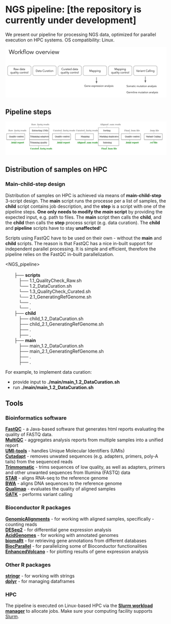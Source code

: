 # NGS pipeline: [the repository is currently under development]
We present our pipeline for processing NGS data, optimized for parallel execution on HPC systems. OS compatibility: Linux. 

![](https://github.com/madinajapakhova/NGS_pipeline/blob/master/workflow_overview.png)  

## Pipeline steps    
![](https://github.com/madinajapakhova/NGS_pipeline/blob/master/pipeline_processes.png)   

## Distribution of samples on HPC   

### Main-child-step design    
Distribution of samples on HPC is achieved via means of **main-child-step** 3-script design. The **main** script runs the processe per a list of samples, the **child** script contains job description, and the **step** is a script with one of the pipeline steps. **One only needs to modify the *main* script** by providing the expected input, e.g. path to files.  The **main** script then calls the **child**, and the **child** then calls the **step** process script (e.g. data curation). The **child** and **pipeline** scripts have to stay **unaffected**!   

Scripts using FastQC have to be used on their own - without the **main** and **child** scripts. The reason is that FastQC has a nice in-built support for independent parallel processing. It is simple and efficient, therefore the pipeline relies on the FastQC in-built parallelization. 

<NGS_pipeline>         
&emsp;<runfolder>            
&emsp;&emsp;├── **scripts**                        
&emsp;&emsp;&emsp;├── 1.1_QualityCheck_Raw.sh            
&emsp;&emsp;&emsp;└── 1.2_DataCuration.sh              
&emsp;&emsp;&emsp;└── 1.3_QualityCheck_Curated.sh               
&emsp;&emsp;&emsp;└── 2.1_GeneratingRefGenome.sh               
&emsp;&emsp;&emsp;└── .           
&emsp;&emsp;&emsp;└── .          
&emsp;&emsp;├── **child**                   
&emsp;&emsp;&emsp;├── child_1.2_DataCuration.sh          
&emsp;&emsp;&emsp;├── child_2.1_GeneratingRefGenome.sh           
&emsp;&emsp;&emsp;├── .          
&emsp;&emsp;&emsp;├── .          
&emsp;&emsp;├── **main**    
&emsp;&emsp;&emsp;├── main_1.2_DataCuration.sh           
&emsp;&emsp;&emsp;├── main_2.1_GeneratingRefGenome.sh        
&emsp;&emsp;&emsp;├── .        
&emsp;&emsp;&emsp;├── .         

For example, to implement data curation:           
  - provide input to **./main/main_1.2_DataCuration.sh**          
  - run **./main/main_1.2_DataCuration.sh**      
        
## Tools 
### Bioinformatics software    
[**FastQC**](https://www.bioinformatics.babraham.ac.uk/projects/fastqc/) - a Java-based software that generates html reports evaluating the quality of FASTQ data.        
[**MultiQC**](https://multiqc.info/) - aggregates analysis reports from multiple samples into a unified report       
[**UMI-tools**](https://umi-tools.readthedocs.io/en/latest/) - handles Unique Molecular Identifiers (UMIs)               
[**Cutadapt**](https://cutadapt.readthedocs.io/en/stable/) - removes unwated sequences (e.g. adapters, primers, poly-A tails) from the sequenced reads            
[**Trimmomatic**](http://www.usadellab.org/cms/uploads/supplementary/Trimmomatic/TrimmomaticManual_V0.32.pdf) - trims sequences of low quality, as well as adapters, primers and other unwanted sequences from Illumina (FASTQ) data             
[**STAR**](https://github.com/alexdobin/STAR) - aligns RNA-seq to the reference genome       
[**BWA**](https://bio-bwa.sourceforge.net/) - aligns DNA sequences to the reference genome      
[**Qualimap**](http://qualimap.conesalab.org/) - evaluates the quality of aligned samples        
[**GATK**](https://gatk.broadinstitute.org/hc/en-us) - performs variant calling     

### Bioconductor R packages   
[**GenomicAlignments**](https://bioconductor.org/packages/release/bioc/html/GenomicAlignments.html) - for working with aligned samples, specifically - counting reads     
[**DESeq2**](https://bioconductor.org/packages/release/bioc/html/DESeq2.html) - for differential gene expression analysis   
[**AcidGenomes**](https://github.com/acidgenomics/r-acidgenomes) - for working with annotated genomes        
[**biomaRt**](https://bioconductor.org/packages/release/bioc/html/biomaRt.html) - for retrieving gene annotations from different databases      
[**BiocParallel**](https://bioconductor.org/packages/release/bioc/html/BiocParallel.html) - for parallelizing some of Bioconductor functionalities           
[**EnhancedVolcano**](https://bioconductor.org/packages/release/bioc/html/EnhancedVolcano.html) - for plotting results of gene expression analysis           

### Other R packages      
[**stringr**](https://stringr.tidyverse.org/) - for working with strings     
[**dplyr**](https://cran.r-project.org/web/packages/dplyr/index.html) - for managing dataframes       



### HPC   
The pipeline is executed on Linux-based HPC via the [**Slurm workload manager**](https://slurm.schedmd.com/sbatch.html) to allocate jobs. Make sure your computing facility supports [Slurm](https://slurm.schedmd.com/sbatch.html).             

